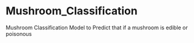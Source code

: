 # Mushroom_Classification
Mushroom Classification Model to Predict that if a mushroom is edible or poisonous
